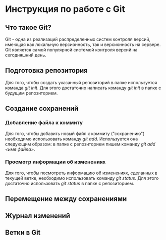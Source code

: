 # Инструкция по работе с Git

## Что такое Git?

Git - одна из реализаций распределенных систем контроля версий, имеющая как локальную версионность, так и версионность на сервере. Git является самой популярной системой контроля версий на сегодняшний день. 

## Подготовка репозитория

Для того, чтобы создать указанный репозиторий в папке используется команда *git init*. Для этого достаточно написать команду *git init* в папке с будущим репозиторием.

## Создание сохранений

### Добавление файла к коммиту
Для того, чтобы добавить новый файл к коммиту ("сохранению") необходимо использовать команду *git add*. Используется она следующим образом: в папке с репозиторием пишем команду *git add <имя файла>*.

### Просмотр информации об изменениях
Для того, чтобы посмотреть информацию об изменениях, сделанных в текущей ветке, необходимо использовать команду *git status*. Для этого достаточно использовать *git status* в папке с репозиторием.

## Перемещение между сохранениями

## Журнал изменений

## Ветки в Git